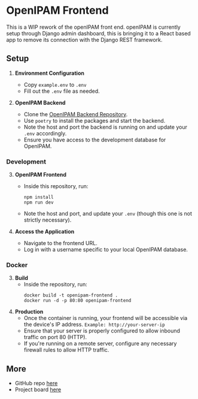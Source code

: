 # OpenIPAM Frontend

This is a WIP rework of the openIPAM front end. openIPAM is currently setup through Django admin dashboard, this is bringing it to a React based app to remove its connection with the Django REST framework.

## Setup

1. **Environment Configuration**
   - Copy `example.env` to `.env`
   - Fill out the `.env` file as needed.

2. **OpenIPAM Backend**
   - Clone the [OpenIPAM Backend Repository](https://github.com/Treyson-Grange/django-openipam).
   - Use `poetry` to install the packages and start the backend.
   - Note the host and port the backend is running on and update your `.env` accordingly.
   - Ensure you have access to the development database for OpenIPAM.

### Development

3. **OpenIPAM Frontend**
   - Inside this repository, run:
     ```
     npm install 
     npm run dev
     ```
   - Note the host and port, and update your `.env` (though this one is not strictly necessary).

4. **Access the Application**
   - Navigate to the frontend URL.
   - Log in with a username specific to your local OpenIPAM database.

### Docker

3. **Build** 
   - Inside the repository, run:
      ```
      docker build -t openipam-frontend . 
      docker run -d -p 80:80 openipam-frontend
      ```
4. **Production**
   - Once the container is running, your frontend will be accessible via the device's IP address. `Example: http://your-server-ip`
   - Ensure that your server is properly configured to allow inbound traffic on port 80 (HTTP).
   - If you're running on a remote server, configure any necessary firewall rules to allow HTTP traffic.
## More

- GitHub repo [here](https://github.com/Treyson-Grange/openipam-react-frontend)
- Project board [here](https://github.com/users/Treyson-Grange/projects/2/views/2)
